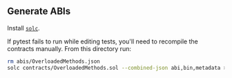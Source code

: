 ## Generate ABIs

Install [`solc`](https://docs.soliditylang.org/en/latest/installing-solidity.html).

If pytest fails to run while editing tests, you'll need to recompile the contracts manually. From
this directory run:

```bash
rm abis/OverloadedMethods.json
solc contracts/OverloadedMethods.sol --combined-json abi,bin,metadata >> abis/OverloadedMethods.json
```
